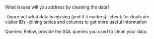What issues will you address by cleaning the data?

-figure out what data is missing (and if it matters) 
-check for duplicate visitor IDs 
-joining tables and columns to get more useful information 



Queries:
Below, provide the SQL queries you used to clean your data.

